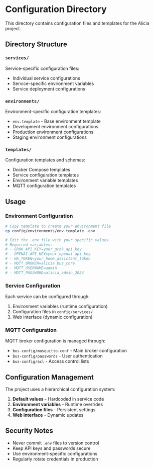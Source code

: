 # Configuration Directory

This directory contains configuration files and templates for the Alicia project.

## Directory Structure

### `services/`
Service-specific configuration files:
- Individual service configurations
- Service-specific environment variables
- Service deployment configurations

### `environments/`
Environment-specific configuration templates:
- `env.template` - Base environment template
- Development environment configurations
- Production environment configurations
- Staging environment configurations

### `templates/`
Configuration templates and schemas:
- Docker Compose templates
- Service configuration templates
- Environment variable templates
- MQTT configuration templates

## Usage

### Environment Configuration
```bash
# Copy template to create your environment file
cp config/environments/env.template .env

# Edit the .env file with your specific values
# Required variables:
# - GROK_API_KEY=your_grok_api_key
# - OPENAI_API_KEY=your_openai_api_key
# - HA_TOKEN=your_home_assistant_token
# - MQTT_BROKER=alicia_bus_core
# - MQTT_USERNAME=admin
# - MQTT_PASSWORD=alicia_admin_2024
```

### Service Configuration
Each service can be configured through:
1. Environment variables (runtime configuration)
2. Configuration files in `config/services/`
3. Web interface (dynamic configuration)

### MQTT Configuration
MQTT broker configuration is managed through:
- `bus-config/mosquitto.conf` - Main broker configuration
- `bus-config/passwords` - User authentication
- `bus-config/acl` - Access control lists

## Configuration Management

The project uses a hierarchical configuration system:
1. **Default values** - Hardcoded in service code
2. **Environment variables** - Runtime overrides
3. **Configuration files** - Persistent settings
4. **Web interface** - Dynamic updates

## Security Notes

- Never commit `.env` files to version control
- Keep API keys and passwords secure
- Use environment-specific configurations
- Regularly rotate credentials in production
